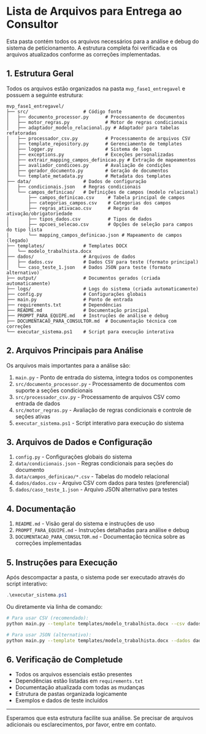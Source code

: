 # Lista de Arquivos para Entrega ao Consultor

Esta pasta contém todos os arquivos necessários para a análise e debug do sistema de peticionamento. A estrutura completa foi verificada e os arquivos atualizados conforme as correções implementadas.

## 1. Estrutura Geral

Todos os arquivos estão organizados na pasta `mvp_fase1_entregavel` e possuem a seguinte estrutura:

```
mvp_fase1_entregavel/
├── src/                    # Código fonte
│   ├── documento_processor.py      # Processamento de documentos
│   ├── motor_regras.py             # Motor de regras condicionais
│   ├── adaptador_modelo_relacional.py # Adaptador para tabelas refatoradas
│   ├── processador_csv.py          # Processamento de arquivos CSV
│   ├── template_repository.py      # Gerenciamento de templates
│   ├── logger.py                   # Sistema de logs
│   ├── exceptions.py               # Exceções personalizadas
│   ├── extrair_mapping_campos_definicao.py # Extração de mapeamentos
│   ├── avaliador_condicoes.py      # Avaliação de condições
│   ├── gerador_documento.py        # Geração de documentos
│   └── template_metadata.py        # Metadata dos templates
├── data/                   # Dados de configuração
│   ├── condicionais.json   # Regras condicionais
│   └── campos_definicao/   # Definições de campos (modelo relacional)
│       ├── campos_definicao.csv     # Tabela principal de campos
│       ├── categorias_campos.csv    # Categorias dos campos
│       ├── regras_ativacao.csv      # Regras de ativação/obrigatoriedade
│       ├── tipos_dados.csv          # Tipos de dados
│       ├── opcoes_selecao.csv       # Opções de seleção para campos do tipo lista
│       └── mapping_campos_definicao.json # Mapeamento de campos (legado)
├── templates/              # Templates DOCX
│   └── modelo_trabalhista.docx
├── dados/                  # Arquivos de dados
│   ├── dados.csv           # Dados CSV para teste (formato principal)
│   └── caso_teste_1.json   # Dados JSON para teste (formato alternativo)
├── output/                 # Documentos gerados (criada automaticamente)
├── logs/                   # Logs do sistema (criada automaticamente)
├── config.py               # Configurações globais
├── main.py                 # Ponto de entrada
├── requirements.txt        # Dependências
├── README.md               # Documentação principal
├── PROMPT_PARA_EQUIPE.md   # Instruções de análise e debug
├── DOCUMENTACAO_PARA_CONSULTOR.md  # Documentação técnica com correções
└── executar_sistema.ps1    # Script para execução interativa
```

## 2. Arquivos Principais para Análise

Os arquivos mais importantes para a análise são:

1. `main.py` - Ponto de entrada do sistema, integra todos os componentes
2. `src/documento_processor.py` - Processamento de documentos com suporte a seções condicionais
3. `src/processador_csv.py` - Processamento de arquivos CSV como entrada de dados
4. `src/motor_regras.py` - Avaliação de regras condicionais e controle de seções ativas
5. `executar_sistema.ps1` - Script interativo para execução do sistema

## 3. Arquivos de Dados e Configuração

1. `config.py` - Configurações globais do sistema
2. `data/condicionais.json` - Regras condicionais para seções do documento
3. `data/campos_definicao/*.csv` - Tabelas do modelo relacional
4. `dados/dados.csv` - Arquivo CSV com dados para testes (preferencial)
5. `dados/caso_teste_1.json` - Arquivo JSON alternativo para testes

## 4. Documentação

1. `README.md` - Visão geral do sistema e instruções de uso
2. `PROMPT_PARA_EQUIPE.md` - Instruções detalhadas para análise e debug
3. `DOCUMENTACAO_PARA_CONSULTOR.md` - Documentação técnica sobre as correções implementadas

## 5. Instruções para Execução

Após descompactar a pasta, o sistema pode ser executado através do script interativo:

```powershell
.\executar_sistema.ps1
```

Ou diretamente via linha de comando:

```bash
# Para usar CSV (recomendado):
python main.py --template templates/modelo_trabalhista.docx --csv dados/dados.csv --debug

# Para usar JSON (alternativo):
python main.py --template templates/modelo_trabalhista.docx --dados dados/caso_teste_1.json --debug
```

## 6. Verificação de Completude

- Todos os arquivos essenciais estão presentes
- Dependências estão listadas em `requirements.txt`
- Documentação atualizada com todas as mudanças
- Estrutura de pastas organizada logicamente
- Exemplos e dados de teste incluídos

---

Esperamos que esta estrutura facilite sua análise. Se precisar de arquivos adicionais ou esclarecimentos, por favor, entre em contato. 